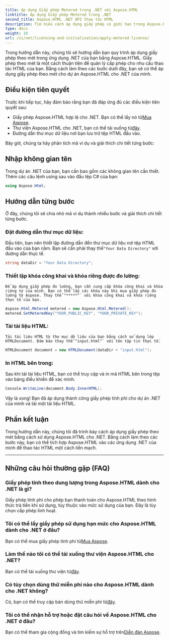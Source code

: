 ```yaml
---
title: Áp dụng Giấy phép Metered trong .NET với Aspose.HTML
linktitle: Áp dụng Giấy phép Metered trong .NET
second_title: Aspose.HTML .NET API thao tác HTML
description: Tìm hiểu cách áp dụng giấy phép có giới hạn trong Aspose.HTML cho .NET. Quản lý nhu cầu thao tác HTML của bạn một cách hiệu quả. Bắt đầu ngay!
type: docs
weight: 10
url: /vi/net/licensing-and-initialization/apply-metered-license/
---
```

Trong hướng dẫn này, chúng tôi sẽ hướng dẫn bạn quy trình áp dụng giấy phép theo mét trong ứng dụng .NET của bạn bằng Aspose.HTML. Giấy phép theo mét là một cách thuận tiện để quản lý cấp phép cho nhu cầu thao tác HTML của bạn. Bằng cách làm theo các bước dưới đây, bạn sẽ có thể áp dụng giấy phép theo mét cho dự án Aspose.HTML cho .NET của mình.

## Điều kiện tiên quyết

Trước khi tiếp tục, hãy đảm bảo rằng bạn đã đáp ứng đủ các điều kiện tiên quyết sau:

-  Giấy phép Aspose.HTML hợp lệ cho .NET. Bạn có thể lấy nó từ[Mua Aspose](https://purchase.aspose.com/buy).
-  Thư viện Aspose.HTML cho .NET, bạn có thể tải xuống từ[đây](https://releases.aspose.com/html/net/).
- Đường dẫn thư mục dữ liệu nơi bạn lưu trữ tệp HTML đầu vào.

Bây giờ, chúng ta hãy phân tích mã ví dụ và giải thích chi tiết từng bước:

## Nhập không gian tên

Trong dự án .NET của bạn, bạn cần bao gồm các không gian tên cần thiết. Thêm các câu lệnh using sau vào đầu tệp C# của bạn:

```csharp
using Aspose.Html;
```

## Hướng dẫn từng bước

Ở đây, chúng tôi sẽ chia nhỏ mã ví dụ thành nhiều bước và giải thích chi tiết từng bước.

### Đặt đường dẫn thư mục dữ liệu:

   Đầu tiên, bạn nên thiết lập đường dẫn đến thư mục dữ liệu nơi tệp HTML đầu vào của bạn nằm. Bạn sẽ cần phải thay thế`"Your Data Directory"` với đường dẫn thực tế.

   ```csharp
   string dataDir = "Your Data Directory";
   ```

### Thiết lập khóa công khai và khóa riêng được đo lường:

    Để áp dụng giấy phép đo lường, bạn cần cung cấp khóa công khai và khóa riêng tư của mình. Bạn có thể lấy các khóa này khi mua giấy phép đo lường từ Aspose. Thay thế`"*****"` với khóa công khai và khóa riêng thực tế của bạn.

   ```csharp
   Aspose.Html.Metered metered = new Aspose.Html.Metered();
   metered.SetMeteredKey("YOUR_PUBLIC_KEY", "YOUR_PRIVATE_KEY");
   ```

### Tải tài liệu HTML:

    Tải tài liệu HTML từ thư mục dữ liệu của bạn bằng cách sử dụng lớp HTMLDocument. Đảm bảo thay thế`"input.html"` với tên tập tin thực tế.

   ```csharp
   HTMLDocument document = new HTMLDocument(dataDir + "input.html");
   ```

### In HTML bên trong:

   Sau khi tải tài liệu HTML, bạn có thể truy cập và in mã HTML bên trong tệp vào bảng điều khiển để xác minh.

   ```csharp
   Console.WriteLine(document.Body.InnerHTML);
   ```

Vậy là xong! Bạn đã áp dụng thành công giấy phép tính phí cho dự án .NET của mình và tải một tài liệu HTML.

## Phần kết luận

Trong hướng dẫn này, chúng tôi đã trình bày cách áp dụng giấy phép theo mét bằng cách sử dụng Aspose.HTML cho .NET. Bằng cách làm theo các bước này, bạn có thể tích hợp Aspose.HTML vào các ứng dụng .NET của mình để thao tác HTML một cách liền mạch.

---

## Những câu hỏi thường gặp (FAQ)

### Giấy phép tính theo dung lượng trong Aspose.HTML dành cho .NET là gì?
Giấy phép tính phí cho phép bạn thanh toán cho Aspose.HTML theo hình thức trả tiền khi sử dụng, tùy thuộc vào mức sử dụng của bạn. Đây là tùy chọn cấp phép linh hoạt.

### Tôi có thể lấy giấy phép sử dụng hạn mức cho Aspose.HTML dành cho .NET ở đâu?
 Bạn có thể mua giấy phép tính phí từ[Mua Aspose](https://purchase.aspose.com/buy).

### Làm thế nào tôi có thể tải xuống thư viện Aspose.HTML cho .NET?
 Bạn có thể tải xuống thư viện từ[đây](https://releases.aspose.com/html/net/).

### Có tùy chọn dùng thử miễn phí nào cho Aspose.HTML dành cho .NET không?
 Có, bạn có thể truy cập bản dùng thử miễn phí từ[đây](https://releases.aspose.com/).

### Tôi có thể nhận hỗ trợ hoặc đặt câu hỏi về Aspose.HTML cho .NET ở đâu?
 Bạn có thể tham gia cộng đồng và tìm kiếm sự hỗ trợ trên[Diễn đàn Aspose](https://forum.aspose.com/).